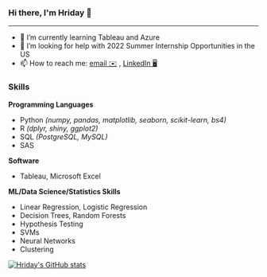 ### Hi there, I'm Hriday 👋

* * *

<!-- - 🔭 I’m currently working on-->
- 🌱 I’m currently learning Tableau and Azure
- 🤔 I’m looking for help with 2022 Summer Internship Opportunities in the US
- 📫 How to reach me: [email ✉️](mailto:hbaghar@uw.edu) , [LinkedIn 🖥](https://www.linkedin.com/in/hridaybaghar)
<!-- - 💻 Check out my [website](hbaghar.github.io)-->

### Skills
**Programming Languages**
- Python _(numpy, pandas, matplotlib, seaborn, scikit-learn, bs4)_
- R _(dplyr, shiny, ggplot2)_
- SQL _(PostgreSQL, MySQL)_
- SAS

**Software**
- Tableau, Microsoft Excel

**ML/Data Science/Statistics Skills**
- Linear Regression, Logistic Regression
- Decision Trees, Random Forests
- Hypothesis Testing
- SVMs
- Neural Networks
- Clustering

[![Hriday's GitHub stats](https://github-readme-stats.vercel.app/api?username=hbaghar&theme=midnight-purple)](https://github.com/anuraghazra/github-readme-stats)
